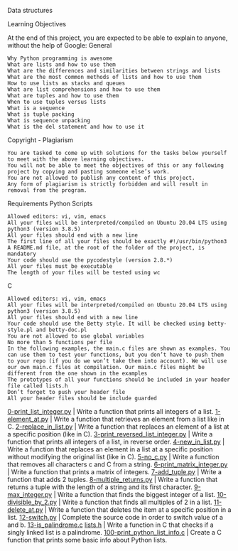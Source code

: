 Data structures

Learning Objectives

At the end of this project, you are expected to be able to explain to anyone, without the help of Google:
General

    Why Python programming is awesome
    What are lists and how to use them
    What are the differences and similarities between strings and lists
    What are the most common methods of lists and how to use them
    How to use lists as stacks and queues
    What are list comprehensions and how to use them
    What are tuples and how to use them
    When to use tuples versus lists
    What is a sequence
    What is tuple packing
    What is sequence unpacking
    What is the del statement and how to use it

Copyright - Plagiarism

    You are tasked to come up with solutions for the tasks below yourself to meet with the above learning objectives.
    You will not be able to meet the objectives of this or any following project by copying and pasting someone else’s work.
    You are not allowed to publish any content of this project.
    Any form of plagiarism is strictly forbidden and will result in removal from the program.

Requirements
Python Scripts

    Allowed editors: vi, vim, emacs
    All your files will be interpreted/compiled on Ubuntu 20.04 LTS using python3 (version 3.8.5)
    All your files should end with a new line
    The first line of all your files should be exactly #!/usr/bin/python3
    A README.md file, at the root of the folder of the project, is mandatory
    Your code should use the pycodestyle (version 2.8.*)
    All your files must be executable
    The length of your files will be tested using wc

C

    Allowed editors: vi, vim, emacs
    All your files will be interpreted/compiled on Ubuntu 20.04 LTS using python3 (version 3.8.5)
    All your files should end with a new line
    Your code should use the Betty style. It will be checked using betty-style.pl and betty-doc.pl
    You are not allowed to use global variables
    No more than 5 functions per file
    In the following examples, the main.c files are shown as examples. You can use them to test your functions, but you don’t have to push them to your repo (if you do we won’t take them into account). We will use our own main.c files at compilation. Our main.c files might be different from the one shown in the examples
    The prototypes of all your functions should be included in your header file called lists.h
    Don’t forget to push your header file
    All your header files should be include guarded

[0-print_list_integer.py](./0-print_list_integer.py) | Write a function that prints all integers of a list.
[1-element_at.py](./1-element_at.py) | Write a function that retrieves an element from a list like in C.
[2-replace_in_list.py](./2-replace_in_list.py) | Write a function that replaces an element of a list at a specific position (like in C).
[3-print_reversed_list_integer.py](./3-print_reversed_list_integer.py) | Write a function that prints all integers of a list, in reverse order.
[4-new_in_list.py](./4-new_in_list.py) | Write a function that replaces an element in a list at a specific position without modifying the original list (like in C).
[5-no_c.py](./5-no_c.py) | Write a function that removes all characters c and C from a string.
[6-print_matrix_integer.py](./6-print_matrix_integer.py) | Write a function that prints a matrix of integers.
[7-add_tuple.py](./7-add_tuple.py) | Write a function that adds 2 tuples.
[8-multiple_returns.py](./8-multiple_returns.py) | Write a function that returns a tuple with the length of a string and its first character.
[9-max_integer.py](./9-max_integer.py) | Write a function that finds the biggest integer of a list. 
[10-divisible_by_2.py](./10-divisible_by_2.py) | Write a function that finds all multiples of 2 in a list.
[11-delete_at.py](./11-delete_at.py) | Write a function that deletes the item at a specific position in a list.
[12-switch.py](./12-switch.py) | Complete the source code in order to switch value of a and b.
[13-is_palindrome.c](./13-is_palindrome.c) [lists.h](./lists.h) | Write a function in C that checks if a singly linked list is a palindrome.
[100-print_python_list_info.c](./100-print_python_list_info.c) | Create a C function that prints some basic info about Python lists.
